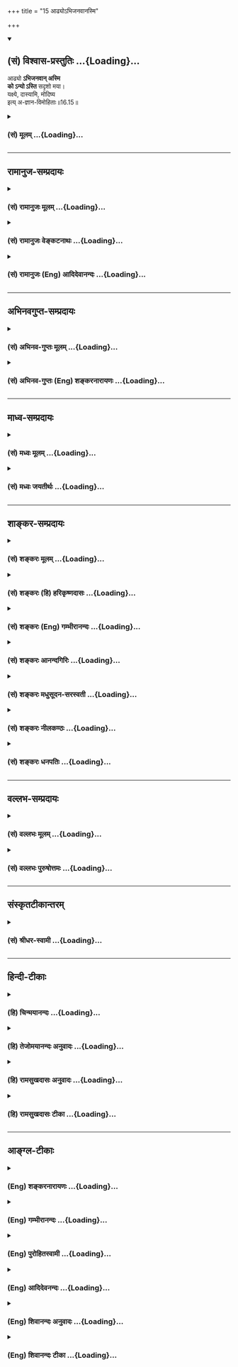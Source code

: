 +++
title = "15 आढ्योऽभिजनवानस्मि"

+++
<div class="js_include" newlevelforh1="2" title="(सं) विश्वास-प्रस्तुतिः" unfilled url="/purANam_vaiShNavam/mahAbhAratam/06-bhIShma-parva/03-bhagavad-gItA-parva/saMskRtam/vishvAsa-prastutiH/16_daivAsura-sampad-vib/15_ADhyo-bhijanavAna.md">
<details open><summary><h2>(सं) विश्वास-प्रस्तुतिः ...{Loading}...</h2></summary>

आढ्यो **ऽभिजनवान् अस्मि**  
**को ऽन्यो ऽस्ति** सदृशो मया।  
यक्ष्ये, दास्यामि, मोदिष्य  
इत्य् अ-ज्ञान-विमोहिताः॥16.15॥
</details>
</div>
<div class="js_include collapsed" newlevelforh1="3" title="(सं) मूलम्" unfilled url="/purANam_vaiShNavam/mahAbhAratam/06-bhIShma-parva/03-bhagavad-gItA-parva/saMskRtam/mUlam/16_daivAsura-sampad-vib/15_ADhyo-bhijanavAna.md">
<details><summary><h3>(सं) मूलम् ...{Loading}...</h3></summary>

आढ्योऽभिजनवानस्मि कोऽन्योऽस्ति सदृशो मया।  
यक्ष्ये दास्यामि मोदिष्य इत्यज्ञानविमोहिताः।।16.15।।
</details>
</div>


_________________
## रामानुज-सम्प्रदायः
<div class="js_include collapsed" newlevelforh1="3" title="(सं) रामानुजः मूलम्" unfilled url="/purANam_vaiShNavam/mahAbhAratam/06-bhIShma-parva/03-bhagavad-gItA-parva/saMskRtam/rAmAnujaH/mUlam/16_daivAsura-sampad-vib/15_ADhyo-bhijanavAna.md">
<details><summary><h3>(सं) रामानुजः मूलम् ...{Loading}...</h3></summary>

।।16.15।। अहं स्वतः च **आढ्यः** अस्मि; **अभिजनवान्** अस्मि स्वत एव
उत्तमकुले प्रसूतः अस्मि। अस्मिन् लोके **मया सदृशः कः अन्यः**
स्वसामर्थ्यलब्धसर्वविभवो विद्यते अहं स्वयम् एव **यक्ष्ये; दास्यामि;
मोदिष्ये** इति अज्ञानविमोहिताः ईश्वरानुग्रहनिरपेक्षेण स्वेन एव
यागदानादिकं कर्तुं शक्यम् इति अज्ञानविमोहिता मन्यन्ते।

</details>
</div>
<div class="js_include collapsed" newlevelforh1="3" title="(सं) रामानुजः वेङ्कटनाथः" unfilled url="/purANam_vaiShNavam/mahAbhAratam/06-bhIShma-parva/03-bhagavad-gItA-parva/saMskRtam/rAmAnujaH/venkaTanAthaH/16_daivAsura-sampad-vib/15_ADhyo-bhijanavAna.md">
<details><summary><h3>(सं) रामानुजः वेङ्कटनाथः ...{Loading}...</h3></summary>

  
  
।।16.15।। अस्मिल्ँ लोके इति -- लोकान्तरं तु नास्तीति हि तदभिप्रायः यद्वा
अस्तिशब्दाभिप्रेतः सार्वकालिकसमनिषेधविवक्षयाअस्मिल्ँ लोके इति निर्देशः।
यावल्लोकमन्वेषणेऽपीति भावः। प्रकृतैरेवाकारैरेकैकशोऽपि सदृशः प्रतिषिध्यत
इत्याह -- स्वसामर्थ्येति। मया सदृशः कः इत्येतावति वक्तव्ये अन्यशब्दः
अन्यत्वमेवासामर्थ्ये हेतुरिति द्योतनार्थः। यद्वा;मत्तोऽन्यो मया सदृशो
नास्ति अहमेव मया सदृशः इतिगगनं गगनाकारं सागरः सागरोपमः।
रामरावणयोर्युद्धं रामरावणयोरिव \[वा.रा.6।107।52\] इतिवद्भाव्यम्। यक्ष्ये
दास्यामि इत्येतत्सात्त्विकविडम्बनमात्रविश्रान्तेन
दम्भेनैव;दम्भेनाविधिपूर्वकम् \[16।17\] इति ह्यनन्तरं विशेष्यते। मोदिष्य
इति -- न स्वर्गादिविवक्षया; अपितु
यजमानत्वादिनिमित्तमहच्छब्दादिलाभेन। यक्ष्ये इत्यादिप्रतिपत्तावपि
प्राकरणिकीमहङ्कारोपहतिं दर्शयति --
ईश्वरानुग्रहनिरपेक्षेणेति। इत्यज्ञानविमोहिता इत्येव पर्याप्तंमन्यन्त इति
तु वैशद्यार्थमुक्तम्।  
  

</details>
</div>
<div class="js_include collapsed" newlevelforh1="3" title="(सं) रामानुजः (Eng) आदिदेवानन्दः" unfilled url="/purANam_vaiShNavam/mahAbhAratam/06-bhIShma-parva/03-bhagavad-gItA-parva/saMskRtam/rAmAnujaH/english/AdidevAnandaH/16_daivAsura-sampad-vib/15_ADhyo-bhijanavAna.md">
<details><summary><h3>(सं) रामानुजः (Eng) आदिदेवानन्दः ...{Loading}...</h3></summary>

16.15 'I am rich by myself. Who else is there in this world like me gaining all glory with his own ability; I myself shall sacrifice, I shall give alms and I shall rejoice' - thus they think deluded by ignorance, viz., deluded by ignorance that they are themselves capable of offering sacrifices, gifts etc., unaided by the grace of God.

</details>
</div>


_________________
## अभिनवगुप्त-सम्प्रदायः
<div class="js_include collapsed" newlevelforh1="3" title="(सं) अभिनव-गुप्तः मूलम्" unfilled url="/purANam_vaiShNavam/mahAbhAratam/06-bhIShma-parva/03-bhagavad-gItA-parva/saMskRtam/abhinava-guptaH/mUlam/16_daivAsura-sampad-vib/15_ADhyo-bhijanavAna.md">
<details><summary><h3>(सं) अभिनव-गुप्तः मूलम् ...{Loading}...</h3></summary>

।।16.13 -- 16.16।। इहमद्येत्यादि अशुचौ इत्यन्तम्। अनेकचित्ता +++(A
अनेकचिन्ताः N अनेकचित्तविभ्रान्ताः)+++ इतिनिश्चयाभावात्। अशुचौ निरये;
अवीच्यादौ; जन्ममरणसन्ताने च।

</details>
</div>
<div class="js_include collapsed" newlevelforh1="3" title="(सं) अभिनव-गुप्तः (Eng) शङ्करनारायणः" unfilled url="/purANam_vaiShNavam/mahAbhAratam/06-bhIShma-parva/03-bhagavad-gItA-parva/saMskRtam/abhinava-guptaH/english/shankaranArAyaNaH/16_daivAsura-sampad-vib/15_ADhyo-bhijanavAna.md">
<details><summary><h3>(सं) अभिनव-गुप्तः (Eng) शङ्करनारायणः ...{Loading}...</h3></summary>

16.15 See Coment under 16.16

</details>
</div>


_________________
## माध्व-सम्प्रदायः
<div class="js_include collapsed" newlevelforh1="3" title="(सं) मध्वः मूलम्" unfilled url="/purANam_vaiShNavam/mahAbhAratam/06-bhIShma-parva/03-bhagavad-gItA-parva/saMskRtam/madhvaH/mUlam/16_daivAsura-sampad-vib/15_ADhyo-bhijanavAna.md">
<details><summary><h3>(सं) मध्वः मूलम् ...{Loading}...</h3></summary>

।।16.15।। Sri Madhvacharya did not comment on this sloka.,

</details>
</div>
<div class="js_include collapsed" newlevelforh1="3" title="(सं) मध्वः जयतीर्थः" unfilled url="/purANam_vaiShNavam/mahAbhAratam/06-bhIShma-parva/03-bhagavad-gItA-parva/saMskRtam/madhvaH/jayatIrthaH/16_daivAsura-sampad-vib/15_ADhyo-bhijanavAna.md">
<details><summary><h3>(सं) मध्वः जयतीर्थः ...{Loading}...</h3></summary>

।।16.15।। Sri Jayatirtha did not comment on this sloka.  
  

</details>
</div>


_________________
## शाङ्कर-सम्प्रदायः
<div class="js_include collapsed" newlevelforh1="3" title="(सं) शङ्करः मूलम्" unfilled url="/purANam_vaiShNavam/mahAbhAratam/06-bhIShma-parva/03-bhagavad-gItA-parva/saMskRtam/shankaraH/mUlam/16_daivAsura-sampad-vib/15_ADhyo-bhijanavAna.md">
<details><summary><h3>(सं) शङ्करः मूलम् ...{Loading}...</h3></summary>

।।16.15।। --,**आढ्यः** धनेन; **अभिजनवान्** सप्तपुरुषं
श्रोत्रियत्वादिसंपन्नः -- तेनापि न मम तुल्यः अस्ति कश्चित्। **कः अन्यः
अस्ति सदृशः** तुल्यः **मया** किं च; **यक्ष्ये** यागेनापि अन्यान्
अभिभविष्यामि; **दास्यामि** नटादिभ्यः; **मोदिष्ये** हर्षं च अतिशयं
प्राप्स्यामि; **इति** एवम् **अज्ञानविमोहिताः** अज्ञानेन विमोहिताः
विविधम् अविवेकभावम् आपन्नाः।।

</details>
</div>
<div class="js_include collapsed" newlevelforh1="3" title="(सं) शङ्करः (हि) हरिकृष्णदासः" unfilled url="/purANam_vaiShNavam/mahAbhAratam/06-bhIShma-parva/03-bhagavad-gItA-parva/saMskRtam/shankaraH/hindI/harikRShNadAsaH/16_daivAsura-sampad-vib/15_ADhyo-bhijanavAna.md">
<details><summary><h3>(सं) शङ्करः (हि) हरिकृष्णदासः ...{Loading}...</h3></summary>

।।16.15।। मैं धनसे सम्पन्न हूँ और वंशकी अपेक्षासे अत्यन्त कुलीन हूँ;
अर्थात् सात पीढ़ियोंसे श्रोत्रिय आदि गुणोंसे सम्पन्न हूँ। सुतरां धन और
कुलमें भी मेरे समान दूसरा कौन है। अर्थात् कोई नहीं है। मैं यज्ञ करूँगा
अर्थात् यज्ञद्वारा भी दूसरोंका अपमान करूँगा; नट आदिको धन दूँगा और मोद --
अतिशय हर्षको प्राप्त होऊँगा इस प्रकार वे मनुष्य अज्ञानसे मोहित अर्थात्
नाना प्रकारकी अविवेकभावनासे युक्त होते हैं।

</details>
</div>
<div class="js_include collapsed" newlevelforh1="3" title="(सं) शङ्करः (Eng) गम्भीरानन्दः" unfilled url="/purANam_vaiShNavam/mahAbhAratam/06-bhIShma-parva/03-bhagavad-gItA-parva/saMskRtam/shankaraH/english/gambhIrAnandaH/16_daivAsura-sampad-vib/15_ADhyo-bhijanavAna.md">
<details><summary><h3>(सं) शङ्करः (Eng) गम्भीरानन्दः ...{Loading}...</h3></summary>

16.15 Adhyah, I am rich in wealth; abhi-janavan, high-born in respect of
my lineage; my seven generations are endowed with Vedic learnig etc.
From that point of view also there is none eal to me. Kah anyah, who
else; asti, is there; sadrsah, similar; maya, to me; Besides, yaksye, I
shall perform sacrifices; in respect of sacrifices also I shall defeat
others. Dasyami, I shall give-to actors and others; modisye, I shall
rejoice, and I shall derive intense joy. Iti, thus; are they
ajnana-vimohitah, diversely deluded by non-discrimination, subject to
various indiscrimination.

</details>
</div>
<div class="js_include collapsed" newlevelforh1="3" title="(सं) शङ्करः आनन्दगिरिः" unfilled url="/purANam_vaiShNavam/mahAbhAratam/06-bhIShma-parva/03-bhagavad-gItA-parva/saMskRtam/shankaraH/AnandagiriH/16_daivAsura-sampad-vib/15_ADhyo-bhijanavAna.md">
<details><summary><h3>(सं) शङ्करः आनन्दगिरिः ...{Loading}...</h3></summary>

।।16.15।। विद्यावृत्तधनाभिजनैर्मत्तुल्यो नास्तीत्याह -- **आढ्य इति।**
तथापि यागदानाभ्यां तत्फलेन वा कश्चिदधिको भविष्यतीत्याशङ्क्याह
**किञ्चेति।** नच तेषामेषोऽभिप्रायः साधीयानित्याह -- **इत्येवमिति।**

</details>
</div>
<div class="js_include collapsed" newlevelforh1="3" title="(सं) शङ्करः मधुसूदन-सरस्वती" unfilled url="/purANam_vaiShNavam/mahAbhAratam/06-bhIShma-parva/03-bhagavad-gItA-parva/saMskRtam/shankaraH/madhusUdana-sarasvatI/16_daivAsura-sampad-vib/15_ADhyo-bhijanavAna.md">
<details><summary><h3>(सं) शङ्करः मधुसूदन-सरस्वती ...{Loading}...</h3></summary>

।।16.15।। ननु धनेन कुलेन वा कश्चित्त्वत्तुल्यः स्यादित्यत आह -- आढ्य इति।
आढ्यो धनी अभिजनवान् कुलीनोऽप्यहमेवास्मि अतः कोऽन्योऽस्ति सदृशो मया न
कोपीत्यर्थः। यागेन दानेन वा कश्चितुल्यः स्यादित्यत आह -- यक्ष्य इति।
यक्ष्ये यागेनाप्यन्यानभिभविष्यामि; दास्यामि धनं स्तावकेभ्यो नटादिभ्यश्च।
ततश्च मोदिष्ये मोदं हर्षं लप्स्ये नर्तक्यादिभिः सहेत्येवमज्ञानेनाविवेकेन
विमोहिता विविधं मोहं भ्रमपरंपरां प्रापिताः।

</details>
</div>
<div class="js_include collapsed" newlevelforh1="3" title="(सं) शङ्करः नीलकण्ठः" unfilled url="/purANam_vaiShNavam/mahAbhAratam/06-bhIShma-parva/03-bhagavad-gItA-parva/saMskRtam/shankaraH/nIlakaNThaH/16_daivAsura-sampad-vib/15_ADhyo-bhijanavAna.md">
<details><summary><h3>(सं) शङ्करः नीलकण्ठः ...{Loading}...</h3></summary>

।।16.15।। आढ्यो धनी। अभिजनवान् कुलीनः अज्ञानेन अविवेकेन मोहिताः विविधं
भ्रमं प्रापिताः।

</details>
</div>
<div class="js_include collapsed" newlevelforh1="3" title="(सं) शङ्करः धनपतिः" unfilled url="/purANam_vaiShNavam/mahAbhAratam/06-bhIShma-parva/03-bhagavad-gItA-parva/saMskRtam/shankaraH/dhanapatiH/16_daivAsura-sampad-vib/15_ADhyo-bhijanavAna.md">
<details><summary><h3>(सं) शङ्करः धनपतिः ...{Loading}...</h3></summary>

।।16.15।। पुनरप्यासुराणामभिप्रायं वर्णयति। आढ्यो धनेन। अभिजनवान्
सप्तपुरुषं श्रोत्रायत्वादिसंपन्नोऽहमस्मि तस्मान्मया धनाढ्येन
सदृशस्तुल्योऽन्यः कोऽस्ति। न कोऽपीत्यर्थः। किंच यागादानाभ्यां तत्फलेन
चान्येभ्योऽधिको भविष्यामीत्याह। यक्ष्ये योगेनाप्यन्यानभिभविष्यामि।
दास्यामि नटस्तावकादिभ्यः। मोदिष्ये हर्षं चातिशयं यागदानफलं प्राप्स्यामि।
दानादिना चापरानभिभविष्यामीत्येवमज्ञानेन विमोहिताः विविधं मोहिताः
अविवेकभावमापन्नास्तथा चैतेषामबिप्रायोऽसाधीयान् कदापि नोपादेय इति भावः।

</details>
</div>


_________________
## वल्लभ-सम्प्रदायः
<div class="js_include collapsed" newlevelforh1="3" title="(सं) वल्लभः मूलम्" unfilled url="/purANam_vaiShNavam/mahAbhAratam/06-bhIShma-parva/03-bhagavad-gItA-parva/saMskRtam/vallabhaH/mUlam/16_daivAsura-sampad-vib/15_ADhyo-bhijanavAna.md">
<details><summary><h3>(सं) वल्लभः मूलम् ...{Loading}...</h3></summary>

।।16.14 -- 16.15।। किञ्चअसौ मया हतः इति अभेदमगृह्य। ईश्वरोऽहमस्मि मोदिष्ये
इत्यज्ञानविमोहिताः।

</details>
</div>
<div class="js_include collapsed" newlevelforh1="3" title="(सं) वल्लभः पुरुषोत्तमः" unfilled url="/purANam_vaiShNavam/mahAbhAratam/06-bhIShma-parva/03-bhagavad-gItA-parva/saMskRtam/vallabhaH/puruShottamaH/16_daivAsura-sampad-vib/15_ADhyo-bhijanavAna.md">
<details><summary><h3>(सं) वल्लभः पुरुषोत्तमः ...{Loading}...</h3></summary>

  
  
।।16.15।। किञ्च आढ्यो विपुलधनवान्; अभिजनवान् सत्कुलोत्पन्नः; मया सदृशः
समोऽन्यः कोऽस्ति न कोऽपीत्यर्थः। तथापि यक्ष्ये यज्ञादिभिः
प्रतिष्ठार्थमित्यर्थः। दास्यामि अधमेभ्योऽनुवर्तिभ्यः; मोदिष्ये
हर्षमाप्स्यामि; इति अमुना प्रकारेण अज्ञानेन विमोहिताः
पूर्वोक्तधर्मेष्वभिनिविष्टा भवन्तीत्यर्थः।  
  

</details>
</div>


_________________
## संस्कृतटीकान्तरम्
<div class="js_include collapsed" newlevelforh1="3" title="(सं) श्रीधर-स्वामी" unfilled url="/purANam_vaiShNavam/mahAbhAratam/06-bhIShma-parva/03-bhagavad-gItA-parva/saMskRtam/shrIdhara-svAmI/16_daivAsura-sampad-vib/15_ADhyo-bhijanavAna.md">
<details><summary><h3>(सं) श्रीधर-स्वामी ...{Loading}...</h3></summary>

।।16.15।। किंच **--** **आढ्य इति।** आढ्यो धनादिसंपन्नः अभिजनवान्कुलीनः।
यक्ष्ये यागाद्यनुष्ठानेनापि दीक्षितान्तरेभ्यः सकाशान्महतीं प्रतिष्ठां
प्राप्स्यामि। दास्यामि स्तावकेभ्यश्च। मोदिष्ये हर्षं
प्राप्स्यामीत्येवमज्ञानेन विमोहिताः मिथ्याभिनिवेशं प्रापिताः।

</details>
</div>


_________________
## हिन्दी-टीकाः
<div class="js_include collapsed" newlevelforh1="3" title="(हि) चिन्मयानन्दः" unfilled url="/purANam_vaiShNavam/mahAbhAratam/06-bhIShma-parva/03-bhagavad-gItA-parva/hindI/chinmayAnandaH/16_daivAsura-sampad-vib/15_ADhyo-bhijanavAna.md">
<details><summary><h3>(हि) चिन्मयानन्दः ...{Loading}...</h3></summary>

।।16.15।। अज्ञान और उससे उत्पन्न विपरीत ज्ञान से मोहित तथा गर्व और मद से
उन्मत्त आसुरी पुरुष जगत् की ओर इसी भ्रामक दृष्टि से देखता है। ऐसी स्थिति
में स्वयं का तथा जगत् के साथ अपने संबंध का त्रुटिपूर्ण मूल्यांकन करना
स्वाभाविक ही है। उसे अपने धन; वैभव और कुल का इतना अभिमान होता है कि वह
अपने समक्ष सभी को तुच्छ समझता है। स्वयं ही समाज से बहिष्कृत होकर वह
मिथ्या अभिमान के महल में रहता है और असंख्य प्रकार की मानसिक यातनाओं का
कष्ट भी भोगता रहता है। उसकी महत्त्वाकांक्षा यह होती है कि यज्ञादि के
द्वारा वह देवताओं पर भी शासन करे और दान के द्वारा सम्पूर्ण जगत् का क्रय
कर ले। इस प्रकार; सम्मानित और पूजित होकर मैं मौज करूँगा। वे अज्ञान के
गर्त में पड़े हुए आसुरी पुरुष के कुछ अत्यन्त विक्षिप्ततापूर्ण कथन
हैं। उपर्युक्त तीन श्लोकों का सारांश बताते हुए कहते हैं

</details>
</div>
<div class="js_include collapsed" newlevelforh1="3" title="(हि) तेजोमयानन्दः अनुवादः" unfilled url="/purANam_vaiShNavam/mahAbhAratam/06-bhIShma-parva/03-bhagavad-gItA-parva/hindI/tejomayAnandaH/anuvAdaH/16_daivAsura-sampad-vib/15_ADhyo-bhijanavAna.md">
<details><summary><h3>(हि) तेजोमयानन्दः अनुवादः ...{Loading}...</h3></summary>

।।16.15।। "मैं धनवान् और श्रेष्ठकुल में जन्मा हूँ। मेरे समान दूसरा कौन
है;",'मैं यज्ञ करूंगा', 'मैं दान दूँगा', 'मैं मौज करूँगा' - इस प्रकार के
अज्ञान से वे मोहित होते हैं।।

</details>
</div>
<div class="js_include collapsed" newlevelforh1="3" title="(हि) रामसुखदासः अनुवादः" unfilled url="/purANam_vaiShNavam/mahAbhAratam/06-bhIShma-parva/03-bhagavad-gItA-parva/hindI/rAmasukhadAsaH/anuvAdaH/16_daivAsura-sampad-vib/15_ADhyo-bhijanavAna.md">
<details><summary><h3>(हि) रामसुखदासः अनुवादः ...{Loading}...</h3></summary>

।।16.15।। हम धनवान् हैं, बहुत-से मनुष्य हमारे पास हैं, हमारे समान और कौन
है; हम खूब यज्ञ करेंगे, दान देंगे और मौज करेंगे -- इस तरह वे अज्ञानसे
मोहित रहते हैं।

</details>
</div>
<div class="js_include collapsed" newlevelforh1="3" title="(हि) रामसुखदासः टीका" unfilled url="/purANam_vaiShNavam/mahAbhAratam/06-bhIShma-parva/03-bhagavad-gItA-parva/hindI/rAmasukhadAsaH/TIkA/16_daivAsura-sampad-vib/15_ADhyo-bhijanavAna.md">
<details><summary><h3>(हि) रामसुखदासः टीका ...{Loading}...</h3></summary>

।।16.15।।***व्याख्या --***  आसुर स्वभाववाले व्यक्ति अभिमानके परायण
होकर इस प्रकारके मनोरथ करते हैं, -- **आढ्योऽभिजनवानस्मि --** कितना धन
हमारे पास है कितना सोनाचाँदी; मकान; खेत; जमीन हमारे पास है कितने अच्छे
आदमी; ऊँचे पदाधिकारी हमारे पक्षमें हैं हम धन और जनके बलपर; रिश्वत और
सिफारिशके बलपर जो चाहें; वही कर सकते हैं।**कोऽन्योऽस्ति सदृशो मया --**
आप इतने घूमेफिरे हो; आपको कई आदमी मिले होंगे पर आप बताओ; हमारे समान आपने
कोई देखा है क्या **यक्ष्ये दास्यामि --** हम ऐसा यज्ञ करेंगे; ऐसा दान
करेंगे कि सबपर टाँग फेर देंगे थोड़ासा यज्ञ करनेसे; थोड़ासा दान देनेसे;
थोड़ेसे ब्राह्मणोंको भोजन कराने आदिसे क्या होता है हम तो ऐसे यज्ञ; दान
आदि करेंगे; जैसे आजतक किसीने न किये हों। क्योंकि मामूली यज्ञ; दान करनेसे
लोगोंको क्या पता लगेगा कि इन्होंने यज्ञ किया; दान दिया। बड़े यज्ञ; दानसे
हमारा नाम अखबारोंमें निकलेगा। किसी धर्मशालामें मकान बनवायेंगे; तो उसमें
हमारा नाम खुदवाया जायेगा; जिससे हमारी यादगारी रहेगी। **मोदिष्ये --** हम
कितने बड़े आदमी हैं हमें सब तरहसे सब सामग्री सुलभ है अतः हम आनन्दसे मौज
करेंगे। इस प्रकार अभिमानको लेकर मनोरथ करनेवाले आसुर लोग केवल करेंगे;
करेंगे -- ऐसा मनोरथ ही करते रहते हैं; वास्तवमें करतेकराते कुछ नहीं। वे
करेंगे भी; तो वह भी नाममात्रके लिये करेंगे (जिसा उल्लेख आगे सत्रहवें
श्लोकमें आया है)। कारण कि **इत्यज्ञानविमोहिताः --** इस प्रकार तेरहवें;
चौदहवें और पन्द्रहवें श्लोकमें वर्णित मनोरथ करनेवाले आसुर लोग अज्ञानसे
मोहित रहते हैं अर्थात् मूढ़ताके कारण ही उनकी ऐसे मनोरथवाली वृत्ति होती
है।  
  
***सम्बन्ध --***  परमात्मासे विमुख हुए आसुरी सम्पदावालोंको जीतेजी
अशान्ति; जलन; संताप आदि तो होते ही हैं; पर मरनेपर उनकी क्या गति होती है
-- इसको आगेके श्लोकमें बताते हैं।

</details>
</div>


_________________
## आङ्ग्ल-टीकाः
<div class="js_include collapsed" newlevelforh1="3" title="(Eng) शङ्करनारायणः" unfilled url="/purANam_vaiShNavam/mahAbhAratam/06-bhIShma-parva/03-bhagavad-gItA-parva/english/shankaranArAyaNaH/16_daivAsura-sampad-vib/15_ADhyo-bhijanavAna.md">
<details><summary><h3>(Eng) शङ्करनारायणः ...{Loading}...</h3></summary>

16.15. 'I am rich; I am of of noble birth; who else is eal ot me ; I shall perform sacrifices; I shall give gifts; and I shall rejoice' -
deluded by these wrong ideas;

</details>
</div>
<div class="js_include collapsed" newlevelforh1="3" title="(Eng) गम्भीरानन्दः" unfilled url="/purANam_vaiShNavam/mahAbhAratam/06-bhIShma-parva/03-bhagavad-gItA-parva/english/gambhIrAnandaH/16_daivAsura-sampad-vib/15_ADhyo-bhijanavAna.md">
<details><summary><h3>(Eng) गम्भीरानन्दः ...{Loading}...</h3></summary>

16.15 'I am rich and high-born; who else is there similar to me; I shall perform sacrifices; I shall give, I shall rejoice,'-thus they are diversely deluded by non-discrimination.

</details>
</div>
<div class="js_include collapsed" newlevelforh1="3" title="(Eng) पुरोहितस्वामी" unfilled url="/purANam_vaiShNavam/mahAbhAratam/06-bhIShma-parva/03-bhagavad-gItA-parva/english/purohitasvAmI/16_daivAsura-sampad-vib/15_ADhyo-bhijanavAna.md">
<details><summary><h3>(Eng) पुरोहितस्वामी ...{Loading}...</h3></summary>

16.15 I am rich, I am well-bred; who is there to compare with me; I will sacrifice, I will give, I will pay - and I will enjoy. Thus blinded by Ignorance,

</details>
</div>
<div class="js_include collapsed" newlevelforh1="3" title="(Eng) आदिदेवनन्दः" unfilled url="/purANam_vaiShNavam/mahAbhAratam/06-bhIShma-parva/03-bhagavad-gItA-parva/english/AdidevanandaH/16_daivAsura-sampad-vib/15_ADhyo-bhijanavAna.md">
<details><summary><h3>(Eng) आदिदेवनन्दः ...{Loading}...</h3></summary>

16.15 ' I am wealthy and high-born; who else is eal to me; I shall sacrifice, I shall give alms, I shall rejoice.' Thus they think, deluded byignorance.

</details>
</div>
<div class="js_include collapsed" newlevelforh1="3" title="(Eng) शिवानन्दः अनुवादः" unfilled url="/purANam_vaiShNavam/mahAbhAratam/06-bhIShma-parva/03-bhagavad-gItA-parva/english/shivAnandaH/anuvAdaH/16_daivAsura-sampad-vib/15_ADhyo-bhijanavAna.md">
<details><summary><h3>(Eng) शिवानन्दः अनुवादः ...{Loading}...</h3></summary>

16.15 "I am rich and born in a noble family. Who else is equal to me; I shall perform sacrifices. I shall give (charity). I shall rejoice," thus deluded by ignorance.

</details>
</div>
<div class="js_include collapsed" newlevelforh1="3" title="(Eng) शिवानन्दः टीका" unfilled url="/purANam_vaiShNavam/mahAbhAratam/06-bhIShma-parva/03-bhagavad-gItA-parva/english/shivAnandaH/TIkA/16_daivAsura-sampad-vib/15_ADhyo-bhijanavAna.md">
<details><summary><h3>(Eng) शिवानन्दः टीका ...{Loading}...</h3></summary>

16.15 आढ्यः rich; अभिजनवान् wellborn; अस्मि (I) am; कः who; अन्यः else;
अस्ति is; सदृशः eal; मया to me; यक्ष्ये (I) will sacrifice; दास्यामि (I)
will give; मोदिष्ये (I) will rejoice; इति thus; अज्ञानविमोहिताः deluded by ignorance.Commentary Kubera (the god of wealth) may be wealthy; but he cannot be compared with me. Even Vishnu Himself does not possess the wealth that I possess. In comparison with my illustrious family and the extent of my relations even Brahma is indeed of inferior descent. They are as nothing when compared with me. Who then is there in the whole world eal to meWellborn Born in a family learned in the scriptures for seven generations. None is eal to me in this respect. I will do may sacrificial rites to get name and fame. None is eal to me in this respect also. I will give money and presents to those who entertain me with dance; music and songs in praise of me. None is eal to me in charity (giving) also. I will indulge in eating; drinking and women.

</details>
</div>
